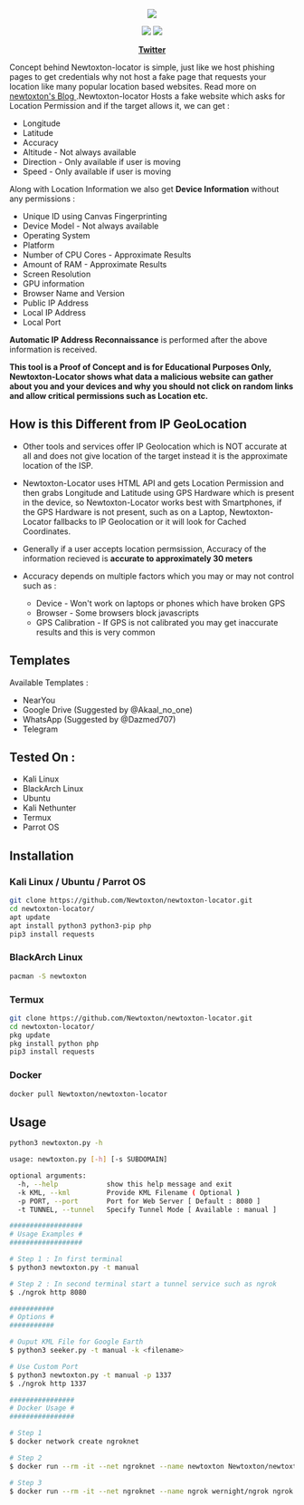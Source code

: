 <p align="center"><img src="https://newtoxton.com/wp-content/uploads/2021/10/logo.png"></p>

<p align="center">
<img src="https://img.shields.io/badge/Python-3-brightgreen.svg?style=plastic">
<img src="https://img.shields.io/badge/Docker-✔-blue.svg?style=plastic">
</p>

<p align="center">
  <a href="https://twitter.com/newtoxton"><b>Twitter</b></a>
</p>


Concept behind Newtoxton-locator is simple, just like we host phishing pages to get credentials why not host a fake page that requests your location like many popular location based websites. Read more on <a href="https://github.com/Newtoxton"> newtoxton's Blog </a>.Newtoxton-locator Hosts a fake website which asks for Location Permission and if the target allows it, we can get :

* Longitude
* Latitude
* Accuracy
* Altitude - Not always available
* Direction - Only available if user is moving
* Speed - Only available if user is moving

Along with Location Information we also get **Device Information** without any permissions :

* Unique ID using Canvas Fingerprinting
* Device Model - Not always available
* Operating System
* Platform
* Number of CPU Cores - Approximate Results
* Amount of RAM - Approximate Results
* Screen Resolution
* GPU information
* Browser Name and Version
* Public IP Address
* Local IP Address
* Local Port

**Automatic IP Address Reconnaissance** is performed after the above information is received.

**This tool is a Proof of Concept and is for Educational Purposes Only, Newtoxton-Locator shows what data a malicious website can gather about you and your devices and why you should not click on random links and allow critical permissions such as Location etc.**

## How is this Different from IP GeoLocation

* Other tools and services offer IP Geolocation which is NOT accurate at all and does not give location of the target instead it is the approximate location of the ISP.

* Newtoxton-Locator uses HTML API and gets Location Permission and then grabs Longitude and Latitude using GPS Hardware which is present in the device, so Newtoxton-Locator works best with Smartphones, if the GPS Hardware is not present, such as on a Laptop, Newtoxton-Locator fallbacks to IP Geolocation or it will look for Cached Coordinates.  

* Generally if a user accepts location permsission, Accuracy of the information recieved is **accurate to approximately 30 meters**

* Accuracy depends on multiple factors which you may or may not control such as :
  * Device - Won't work on laptops or phones which have broken GPS
  * Browser - Some browsers block javascripts
  * GPS Calibration - If GPS is not calibrated you may get inaccurate results and this is very common

## Templates

Available Templates : 

* NearYou
* Google Drive (Suggested by @Akaal_no_one)
* WhatsApp (Suggested by @Dazmed707)
* Telegram

## Tested On :

* Kali Linux
* BlackArch Linux
* Ubuntu
* Kali Nethunter
* Termux
* Parrot OS

## Installation

### Kali Linux / Ubuntu / Parrot OS

```bash
git clone https://github.com/Newtoxton/newtoxton-locator.git
cd newtoxton-locator/
apt update
apt install python3 python3-pip php
pip3 install requests
```

### BlackArch Linux

```bash
pacman -S newtoxton
```

### Termux

```bash
git clone https://github.com/Newtoxton/newtoxton-locator.git
cd newtoxton-locator/
pkg update
pkg install python php
pip3 install requests
```
### Docker

```bash
docker pull Newtoxton/newtoxton-locator
```

## Usage

```bash
python3 newtoxton.py -h

usage: newtoxton.py [-h] [-s SUBDOMAIN]

optional arguments:
  -h, --help            show this help message and exit
  -k KML, --kml         Provide KML Filename ( Optional )
  -p PORT, --port       Port for Web Server [ Default : 8080 ]
  -t TUNNEL, --tunnel   Specify Tunnel Mode [ Available : manual ]

##################
# Usage Examples #
##################

# Step 1 : In first terminal
$ python3 newtoxton.py -t manual

# Step 2 : In second terminal start a tunnel service such as ngrok
$ ./ngrok http 8080

###########
# Options #
###########

# Ouput KML File for Google Earth
$ python3 seeker.py -t manual -k <filename>

# Use Custom Port
$ python3 newtoxton.py -t manual -p 1337
$ ./ngrok http 1337

################
# Docker Usage #
################

# Step 1
$ docker network create ngroknet

# Step 2
$ docker run --rm -it --net ngroknet --name newtoxton Newtoxton/newtoxton-locator

# Step 3
$ docker run --rm -it --net ngroknet --name ngrok wernight/ngrok ngrok http newtoxton:8080
```
